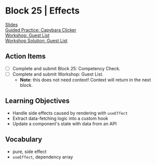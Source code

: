 # Block 25 | Effects

[Slides](https://docs.google.com/presentation/d/e/2PACX-1vTtgETm-hRZ8d2YkwjD24XBUIjZQEjDP9jMAYF-hXSqDRFH17QcUaAIAsK4hthwcahxduf6XLvxbQbs/pub?start=false&loop=false&delayms=3000)\
[Guided Practice: Capybara Clicker](https://github.com/FullstackAcademy/capybara-clicker)\
[Workshop: Guest List](https://github.com/FullstackAcademy/guest-list)\
[Workshop Solution: Guest List](https://github.com/FullstackAcademy/guest-list-solution)

## Action Items

- [ ] Complete and submit Block 25: Competency Check.
- [ ] Complete and submit Workshop: Guest List.
  - **Note**: this does not need context! Context will return in the next block.

## Learning Objectives

- Handle side effects caused by rendering with `useEffect`
- Extract data-fetching logic into a custom hook
- Update a component's state with data from an API

## Vocabulary

- pure, side effect
- `useEffect`, dependency array
